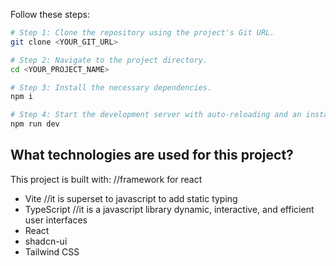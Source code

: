 


Follow these steps:

```sh
# Step 1: Clone the repository using the project's Git URL.
git clone <YOUR_GIT_URL>

# Step 2: Navigate to the project directory.
cd <YOUR_PROJECT_NAME>

# Step 3: Install the necessary dependencies.
npm i

# Step 4: Start the development server with auto-reloading and an instant preview.
npm run dev
```

## What technologies are used for this project?

This project is built with:
//framework for react
- Vite
//it is superset to javascript to add static typing 
- TypeScript
//it is a javascript library  dynamic, interactive, and efficient user interfaces
- React
- shadcn-ui
- Tailwind CSS

